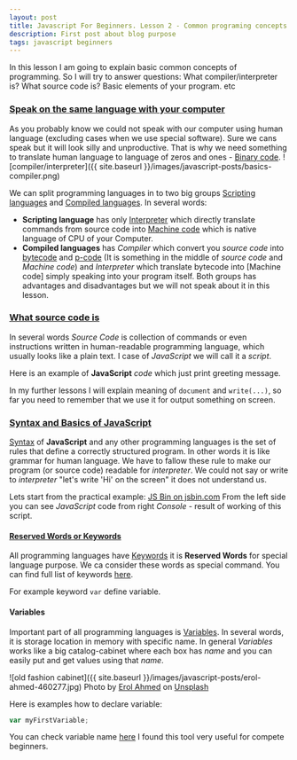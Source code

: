 ```yaml
---
layout: post
title: Javascript For Beginners. Lesson 2 - Common programing concepts. 
description: First post about blog purpose
tags: javascript beginners
---
```


In this lesson I am going to explain basic common concepts of programming. So I will try to answer questions: What compiler/interpreter is? What source code is? Basic elements of your program. etc

### [Speak on the same language with your computer](#speak_same_lang)

As you probably know we could not speak with our computer using human language (excluding cases when we use special software). Sure we cans speak but it will look silly and unproductive. That is why we need something to translate human language to language of zeros and ones - [Binary code](https://en.wikipedia.org/wiki/Binary_code).
![compiler/interpreter]({{ site.baseurl }}/images/javascript-posts/basics-compiler.png)

We can split programming languages in to two big groups [Scripting languages](https://en.wikipedia.org/wiki/Scripting_language) and [Compiled languages](https://en.wikipedia.org/wiki/Compiled_language). In several words: 
 - **Scripting language** has only [Interpreter](https://en.wikipedia.org/wiki/Interpreter_(computing)) which directly translate commands from source code into [Machine code](https://en.wikipedia.org/wiki/Machine_code) which is native language of CPU of your Computer.
 - **Compiled languages** has _Compiler_ which convert you _source code_ into [bytecode](https://en.wikipedia.org/wiki/Byte_code) and [p-code](https://en.wikipedia.org/wiki/Byte_code) (It is something in the middle of _source code_ and _Machine code_) and _Interpreter_ which translate bytecode into [Machine code] simply speaking into your program itself.
 Both groups has advantages and disadvantages but we will not speak about it in this lesson.

### [What source code is](#what_source_code_is)

In several words _Source Code_ is collection of commands or even instructions written in human-readable programming language, which usually looks like a plain text. I case of _JavaScript_ we will call it a *script*.

Here is an example of **JavaScript** _code_ which just print greeting message.
<script async src="//jsfiddle.net/alexhustas/7LL9w1yk/1/embed/js,result/"></script>
In my further lessons I will explain meaning of `document` and `write(...)`, so far you need to remember that we use it for output something on screen.

### [Syntax and Basics of JavaScript](#basic_elem_prog)
[Syntax](https://en.wikipedia.org/wiki/JavaScript_syntax) of **JavaScript** and any other programming languages is the set of rules that define a correctly structured program. In other words it is like grammar for human language. We have to fallow these rule to make our program (or source code) readable for _interpreter_. We could not say or write to _interpreter_ "let's write 'Hi' on the screen" it does not understand us. 

Lets start from the practical example:
<a class="jsbin-embed" href="http://jsbin.com/sexahem/6/embed?js,console">JS Bin on jsbin.com</a><script src="http://static.jsbin.com/js/embed.min.js?4.1.2"></script>
From the left side you can see _JavaScript_ code from right _Console_ - result of working of this script.

#### [Reserved Words or Keywords](#reserved_words)
All programming languages have [Keywords](https://developer.mozilla.org/en-US/docs/Web/JavaScript/Reference/Lexical_grammar#Keywords) it is **Reserved Words** for special language purpose. We ca consider these words as special command. You can find full list of keywords [here](https://developer.mozilla.org/en-US/docs/Web/JavaScript/Reference/Lexical_grammar#Keywords).

For example keyword `var` define variable. 

#### Variables
Important part of all programming languages is [Variables](https://en.wikipedia.org/wiki/Variable_(computer_science)). In several words, it is storage location in memory with specific name. In general _Variables_ works like a big catalog-cabinet where each box has _name_ and you can easily put and get values using that _name_.

![old fashion cabinet]({{ site.baseurl }}/images/javascript-posts/erol-ahmed-460277.jpg)
Photo by [Erol Ahmed](https://unsplash.com/photos/Y3KEBQlB1Zk?utm_source=unsplash&utm_medium=referral&utm_content=creditCopyText) on [Unsplash](https://unsplash.com)

Here is examples how to declare variable:
```javascript
var myFirstVariable;

```

You can check variable name [here](https://mothereff.in/js-variables) I found this tool very useful for compete beginners.